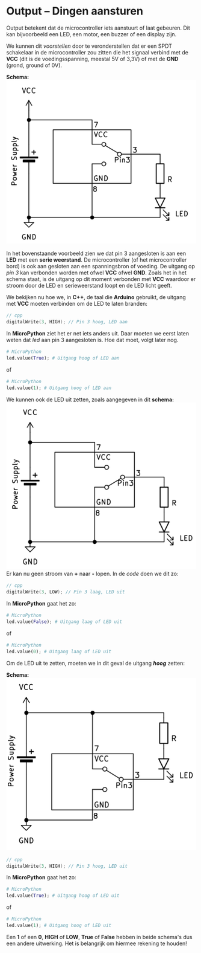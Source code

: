 # Output – Dingen aansturen

Output betekent dat de microcontroller iets aanstuurt of laat gebeuren. Dit kan bijvoorbeeld een LED, een motor, een buzzer of een display zijn.

We kunnen dit *voorstellen* door te veronderstellen dat er een SPDT schakelaar in de microcontroller zou zitten die het signaal verbind met de **VCC** (dit is de voedingsspanning, meestal 5V of 3,3V) of met de **GND** (grond, ground of 0V).

 **Schema:** 
 ![Schema Actief Hoog Aan](img\ac_output_ah_on.png)

In het bovenstaande voorbeeld zien we dat pin 3 aangesloten is aan een **LED** met een **serie weerstand**. De microcontroller (of het microcontroller bord) is ook aan gesloten aan een spanningsbron of voeding. De uitgang op *pin 3* kan verbonden worden met ofwel **VCC** ofwel **GND**. Zoals het in het schema staat, is de uitgang op dit moment verbonden met **VCC** waardoor er stroom door de LED en serieweerstand loopt en de LED licht geeft. 

We bekijken nu hoe we, in **C++**, de taal die **Arduino** gebruikt, de uitgang met **VCC** moeten verbinden om de LED te laten branden:

```cpp
// cpp
digitalWrite(3, HIGH); // Pin 3 hoog, LED aan
```
In **MicroPython** ziet het er net iets anders uit. Daar moeten we eerst laten weten dat *led* aan pin 3 aangesloten is. Hoe dat moet, volgt later nog.

```python
# MicroPython
led.value(True); # Uitgang hoog of LED aan
``` 
of
```python
# MicroPython
led.value(1); # Uitgang hoog of LED aan
``` 

We kunnen ook de LED uit zetten, zoals aangegeven in dit **schema:** 
 ![Schema Actief Hoog Uit](img\ac_output_ah_off.png)
Er kan nu geen stroom van **+** naar **-** lopen. In de *code* doen we dit zo:

```cpp
// cpp
digitalWrite(3, LOW); // Pin 3 laag, LED uit
```

In **MicroPython** gaat het zo:
```python
# MicroPython
led.value(False); # Uitgang laag of LED uit
```
of
```python
# MicroPython
led.value(0); # Uitgang laag of LED uit
```
Om de LED uit te zetten, moeten we in dit geval de uitgang ***hoog*** zetten:

**Schema:**
![Schema Actief Laag Uit](img\ac_output_al_off.png)
```cpp
// cpp
digitalWrite(3, HIGH); // Pin 3 hoog, LED uit
```

In **MicroPython** gaat het zo:
```python
# MicroPython
led.value(True); # Uitgang hoog of LED uit
```
of
```python
# MicroPython
led.value(1); # Uitgang hoog of LED uit
``` 


Een **1** of een **0**, **HIGH** of **LOW**, **True** of **False** hebben in beide schema's dus een andere uitwerking. Het is belangrijk om hiermee rekening te houden!
